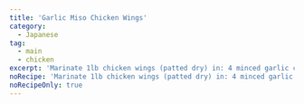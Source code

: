 ```yaml
---
title: 'Garlic Miso Chicken Wings'
category:
  - Japanese
tag:
  - main
  - chicken
excerpt: 'Marinate 1lb chicken wings (patted dry) in: 4 minced garlic cloves, 2 tbsp miso, 2 tbsp soy sauce, 2 tbsp mirin, mixed well. Marinate for at least 6 hours up to a day. Remove marinade from chicken as miso burns. Place chicken skin side down on pan. Broil on middle rack (8” away from broiler) for 9-10 minutes. Flip, then cook another 9-10 minutes.'
noRecipe: 'Marinate 1lb chicken wings (patted dry) in: 4 minced garlic cloves, 2 tbsp miso, 2 tbsp soy sauce, 2 tbsp mirin, mixed well. Marinate for at least 6 hours up to a day. Remove marinade from chicken as miso burns. Place chicken skin side down on pan. Broil on middle rack (8” away from broiler) for 9-10 minutes. Flip, then cook another 9-10 minutes.'
noRecipeOnly: true
---
```

